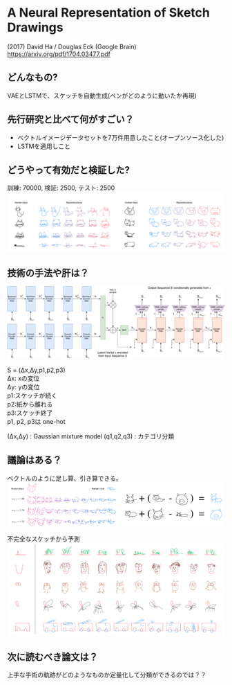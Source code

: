# A Neural Representation of Sketch Drawings
(2017) David Ha / Douglas Eck (Google Brain)
https://arxiv.org/pdf/1704.03477.pdf

## どんなもの?
VAEとLSTMで、スケッチを自動生成(ペンがどのように動いたか再現)

## 先行研究と比べて何がすごい？
- ベクトルイメージデータセットを7万件用意したこと(オープンソース化した)
-  LSTMを適用しこと

## どうやって有効だと検証した?
訓練: 70000, 検証: 2500, テスト: 2500
![Reconstruction](https://github.com/NCC-AI/Study/blob/images/Sketch-RNN/reconstruction.png)

## 技術の手法や肝は？
![Sketch-RNN](https://github.com/NCC-AI/Study/blob/images/Sketch-RNN/sketch-rnn.png)

S = (Δx,Δy,p1,p2,p3)   
Δx: xの変位  
Δy: yの変位  
p1:スケッチが続く  
p2:紙から離れる  
p3:スケッチ終了  
p1, p2, p3は one-hot  

(Δx,Δy) : Gaussian mixture model
(q1,q2,q3) : カテゴリ分類

## 議論はある？
ベクトルのように足し算、引き算できる。
![vector calculate](https://github.com/NCC-AI/Study/blob/images/Sketch-RNN/vector-calculate.png)

不完全なスケッチから予測
![predict ending](https://github.com/NCC-AI/Study/blob/images/Sketch-RNN/predict_ending.png)

## 次に読むべき論文は？
上手な手術の軌跡がどのようなものか定量化して分類ができるのでは？？

